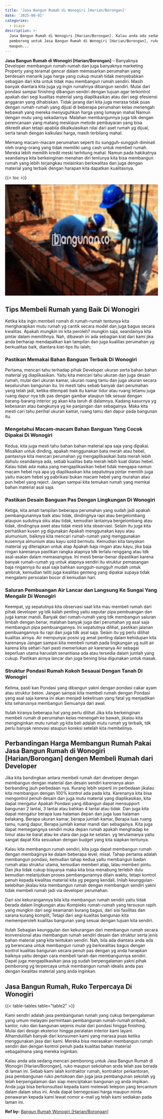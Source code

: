 ```yaml
---
title: 'Jasa Bangun Rumah di Wonogiri [Harian/Borongan]'
date: '2025-08-01'
categories:
  - biaya
description: >-
  Jasa Bangun Rumah di Wonogiri [Harian/Borongan]. Kalau anda ada sedang mencari
  pemborong untuk Jasa Bangun Rumah di Wonogiri [Harian/Borongan], ruko
  maupun...
---
```


**Jasa Bangun Rumah di Wonogiri \[Harian/Borongan\]** – Banyaknya Developer membangun rumah-rumah dan juga banyaknya marketing Property yang teramat gencar dalam memasarkan perumahan yang berdesain menarik juga harga yang cukup murah tidak menyebabkan sebagian dari kita untuk tidak mau membangun rumah sendiri. Masih banyak diantara kita juga yg ingin rumahnya dibangun sendiri. Mulai dari pondasi sampai finishing dibangun sendiri dengan tujuan agar terkontrol apakah dari segi kualitas material yang diaplikasikan atau dari segi efesiensi anggaran yang dihabiskan. Tidak jarang dari kita juga merasa tidak puas dengan rumah-rumah yang dijual di beberapa perumahan kelas menengah kebawah yang mereka menyuguhkan harga yang lumayan mahal Namun dengan mutu yang sekadarnya. Malahan membangunnya juga tdk dengan perencanaan yang matang meskipun metode pembayaran yang bisa dikredit akan tetapi apabila dikalkulasikan nilai dari aset rumah yg dijual, serta tanah dengan kalkulasi harga, masih terbilang mahal.

Memang macam-macam perumahan seperti itu sungguh-sungguh diminati oleh orang-orang yang tidak memiliki uang cash untuk membeli rumah. Mereka lebih memilih kredit meski terhitung mahal. Namun pada hakikatnya seandainya kita berkeinginan menahan diri tentunya kita bisa membangun rumah yang lebih terjangkau melainkan berkwalitas dan juga dengan material yang terbaik dengan harapan kita dapatkan kualitasnya.

{{< toc >}}

![Jasa Bangun Rumah di Wonogiri [Harian/Borongan]](/images/borong-bangunan-39.png)

## Tips Membeli Rumah yang Baik Di Wonogiri

Ketika kita ingin membeli rumah di rumah-rumah tentunya kita mengharapkan mutu rumah yg cantik secara model dan juga bagus secara kwalitas. Apakah mungkin ini kita peroleh? mungkin saja, seandainya kita pintar dalam memilihnya. Nah, dibawah ini ada sebagian kiat dari kami jika anda berharap mendapatkan kan tampilan dan juga kualitas perumahan yg berkualitas baik, diantara kiat-tips Itu ialah;

### Pastikan Memakai Bahan Banguan Terbaik Di Wonogiri

Pertama, mencari tahu terhadap pihak Developer ukuran serta bahan bahan material yg diaplikasikan. Yaitu kita mencari tahu ukuran dan juga desain rumah, mulai dari ukuran kamar, ukuran ruang tamu dan juga ukuran secara keseluruhan bangunan itu. Ini mesti tahu sebab banyak dari perumahan yang telah jadi, ketika ditempati baik itu kamar tidur atau ruang tetamu juga ruang dapur nya tdk pas dengan gambar ataupun tdk sesuai dengan barang-barang interior yg akan kita taruh di dalamnya. Kadang kasurnya yg kebesaran atau bangkunya yg ke panjangan dan sebagainya. Maka kita mesti cari tahu perihal ukuran kamar, ruang tamu dan dapur pada bangunan itu.

### Mengetahui Macam-macam Bahan Banguan Yang Cocok Dipakai Di Wonogiri

Kedua, kita juga mesti tahu bahan bahan material apa saja yang dipakai. Misalkan untuk dinding, apakah menggunakan bata merah atau hebel, pantasnya kita mencari perumahan yg mengaplikasikan bata merah lebih dahulu seandainya ada, sebab kualitas bata merah lebih kuat diatas hebel. Kalau tidak ada maka yang mengaplikasikan hebel tidak mengapa namun macam hebel nya apa yg diaplikasikan kita sepatutnya pintar memilih juga yaitu macam hebel yg pabrikasi bukan macam hebel yang murahan atau pun hebel yang reject. Jangan sampai kita temukan rumah yang memkai bahan material asal saja.

### Pastikan Desain Banguan Pas Dengan Lingkungan Di Wonogiri

Ketiga, kita amati tampilan beberapa perumahan yang sudah jadi apakah pembangunannya baik atau tidak, dindingnya rapi atau bergelombang ataupun sudutnya siku atau tidak, kemudian lantainya bergelombang atau tidak, dindingnya awet atau tidak mesti kita observasi. Selain itu juga kita perhatikan kusen yg digunakan Apakah menggunakan kayu atau alumunium, baiknya kita mencari rumah-rumah yang menggunakan kusennya almunium atau kayu solid bermutu. Kemudian kita tanyakan material yg diterapkan untuk atap Apakah baja ringan atau kayu, jika baja ringan karenanya pastikan rangka atapnya tdk terlalu renggang atau tdk asal-asalan dalam memasangnya. Ini mesti benar-benar dipastikan karena banyak rumah-rumah yg untuk atapnya sendiri itu struktur pemasangan baja ringannya itu asal saja bahkan sungguh-sungguh mudah untuk ambruk, kemudian teliti juga kwalitas genteng yang dipakai supaya tidak mengalami persoalan bocor di kemudian hari.

### Saluran Pembuangan Air Lancar dan Langsung Ke Sungai Yang Mengalir Di Wonogiri

Keempat, yg sepatutnya kita observasi saat kita mau membeli rumah dari pihak developer yg tdk kalah penting yaitu seputar pipa pembuangan dan juga kamar mandi. Banyak dari rumah-rumah yang tdk membangun saluran limbah dengan benar, malahan banyak juga dari perumahan yg asal saja membangun pipa pembuangannya. Ini sepatutnya dilihat, pastikan jalanan pembuangannya itu rapi dan juga tdk asal saja. Selain itu yg perlu dilihat kualitas airnya. Air mempunyai posisi yg amat penting dalam kehidupan kita karenanya Jangan sampai kita membeli rumah pada lingkungan yg sulit air karena kita sehari-hari pasti memerlukan air karenanya Air sebagai keperluan utama haruslah senantiasa ada atau tersedia dalam jumlah yang cukup. Pastikan airnya lancar dan juga bening bisa digunakan untuk masak.

### Struktur Pondasi Rumah Kokoh Sesauai Dengan Tanah Di Wonogiri

Kelima, pasti kan Pondasi yang dibangun yakni dengan pondasi cakar ayam atau struktur beton. Jangan sampai kita membeli rumah dengan Pondasi yang asal saja karena ini akan menjadi kekeliruan yang fatal yg menjadikan kita seharusnya membangun Semuanya dari awal.

Itulah kiranya beberapa hal yang perlu dilihat Jika kita berkeinginan membeli rumah di perumahan kelas menengah ke bawah, jikalau kita menginginkan mutu rumah yg kita beli adalah mutu rumah yg terbaik, tdk perlu banyak renovasi ataupun koreksi setelah kita membelinya.

## Perbandingan Harga Membangun Rumah Pakai Jasa Bangun Rumah di Wonogiri \[Harian/Borongan\] dengen Membeli Rumah dari Developer

Jika kita bandingkan antara membeli rumah dari developer dengan membangun dengan material dan desain sendiri karenanya akan berbanding jauh perbedaan nya. Kurang lebih seperti ini perbedaan jikalau kita membangun dengan 100% kontrol ada pada kita. Karenanya kita bisa mengontrol penuh desain dan juga mutu material yang diaplikasikan, kita dapat mengatur Apakah Pondasi yang dibangun dapat mensupport bangunan 2 lantai, 3 lantai atau bahkan 4 lantai atau tidak. Dan juga kita dapat mengatur berapa luas halaman depan dan juga luas halaman belakang. Berapa ukuran kamar, berapa jumlah kamar, Berapa luas ruang tamu, ruang dapur, Berapa jumlah kamar mandi dan sebagainya. Kita juga dapat memegangnya sendiri muka depan rumah apakah menghadap ke timur atau ke barat atau ke utara dan juga ke selatan. yg terutamanya yaitu sangat dapat Kita sesuaikan dengan budget yang kita siapkan tentunya.

Kalau kita membangun rumah sendiri, kita juga dapat membangun rumah dengan membaginya ke dalam beberapa level, misal. Tahap pertama adalah membangun pondasi, kemudian tahap kedua yaitu membangun badan rumah atau struktur utama, kemudian memberi atap, lalau memberi pintu. Dan jika tidak cukup biayanya maka kita bisa menabung terlebih dulu kemudian melanjutkan proses pembangunannya dilain waktu, tetapi kontrol penuh kepada kwalitas material kita yg pegang kendali. Inilah keunggulan-kelebihan jikalau kita membangun rumah dengan membangun sendiri yakni tidak membeli rumah jadi via developer perumahan.

Dari sisi kekurangannya bila kita membangun rumah sendiri yaitu tidak berada dalam lingkungan atau Kompleks rumah-rumah yang tersusun rapih. yang mungkin dari segi keamanan kurang bagus, dari sisi fasilitas dan sarana kurang komplit, Tetapi dari segi kualitas bangunan kita mememperoleh kualitas bangunan yang sesuai dengan tujuan kita sendiri.

Itulah Sebagian keunggulan dan kekurangan dari membangun rumah secara konvensional atau membangun rumah sendiri desain dan struktur serta jenis bahan material yang kita tentukan sendiri. Nah, bila ada diantara anda ada yg berencana untuk membangun rumah yg berkwalitas bagus dengan kontrol kualitas bangunan secara penuh pas dengan yg anda harapkan baiknya yaitu dengan cara membeli tanah dan membangunnya sendiri. Dapat juga mengaplikasikan jasa yg sudah berpengalaman yakni pihak pemborong yg terpercaya untuk membangun rumah idealis anda pas dengan kwalitas material yang anda inginkan.

## Jasa Bangun Rumah, Ruko Terpercaya Di Wonogiri

{{< table-tables table="table2" >}}

Kami sendiri adalah jasa pembangunan rumah yang cukup berpengalaman yang umum melayani permintaan pembangunan rumah-rumah pribadi, kantor, ruko dan bangunan sejenis mulai dari pondasi hingga finishing. Mulai dari design eksterior hingga peralatan interior kami layani. Alhamdulillah banyak dari konsumen kami yang merasa puas ketika menggunakan jasa dari kami. Mereka bisa merasakan membangun rumah sendiri dan dengan kontrol penuh pada kualitas bahan material sebagaimana yang mereka inginkan.

Kalau anda ada sedang mencari pemborong untuk Jasa Bangun Rumah di Wonogiri \[Harian/Borongan\], ruko maupun sekolahan anda telah pas berada di laman ini. Sebab kami ialah kontraktor rumah, kontraktor perkantoran, jasa pembangunan ruko pertokoan dan juga jasa pembangunan sekolah yg telah berpengalaman dan siap menciptakan bangunan yg anda impikan. Anda juga bisa berkonsultasi kepada kami melewati telepon yang tercantum dalam dalam situs ini. Anda dapat bernegosiasi harga maupun minta penawaran kepada kami lewat nomor e-mail yg telah kami sediakan pada laman ini.

**Ref by:** [Bangun Rumah Wonogiri [Harian/Borongan]](https://id.wikipedia.org/wiki/Bangun)
